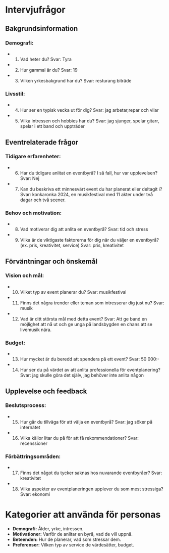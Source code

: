# Intervjufrågor

## Bakgrundsinformation
### Demografi:
- 1. Vad heter du?
        Svar: Tyra
        
- 2. Hur gammal är du?
        Svar: 19

- 3. Vilken yrkesbakgrund har du?
        Svar: resturang biträde

### Livsstil:
- 4. Hur ser en typisk vecka ut för dig?
        Svar: jag arbetar,repar och vilar

- 5. Vilka intressen och hobbies har du?
        Svar: jag sjunger, spelar gitarr, spelar i ett band och uppträder

## Eventrelaterade frågor
### Tidigare erfarenheter:
- 6. Har du tidigare anlitat en eventbyrå? I så fall, hur var upplevelsen?
        Svar: Nej

- 7. Kan du beskriva ett minnesvärt event du har planerat eller deltagit i?
        Svar: konkaronka 2024, en musikfestival med 11 akter under två dagar och två scener.

### Behov och motivation:
- 8. Vad motiverar dig att anlita en eventbyrå?
        Svar: tid och stress

- 9. Vilka är de viktigaste faktorerna för dig när du väljer en eventbyrå? (ex. pris, kreativitet, service)
        Svar: pris, kreativitet

## Förväntningar och önskemål
### Vision och mål:
- 10. Vilket typ av event planerar du?
        Svar: musikfestival

- 11. Finns det några trender eller teman som intresserar dig just nu?
        Svar: musik

- 12. Vad är ditt största mål med detta event?
        Svar: Att ge band en möjlighet att nå ut och ge unga på landsbygden en chans att se livemusik nära.

### Budget:
- 13. Hur mycket är du beredd att spendera på ett event?
        Svar: 50 000:-

- 14. Hur ser du på värdet av att anlita professionella för eventplanering?
        Svar: jag skulle göra det själv, jag behöver inte anlita någon

## Upplevelse och feedback
### Beslutsprocess:
- 15. Hur går du tillväga för att välja en eventbyrå?
        Svar: jag söker på internätet

- 16. Vilka källor litar du på för att få rekommendationer?
        Svar: recenssioner

### Förbättringsområden:
- 17. Finns det något du tycker saknas hos nuvarande eventbyråer?
        Svar: kreativitet

- 18. Vilka aspekter av eventplaneringen upplever du som mest stressiga?
        Svar: ekonomi

# Kategorier att använda för personas
- **Demografi:** Ålder, yrke, intressen.
- **Motivationer:** Varför de anlitar en byrå, vad de vill uppnå.
- **Beteenden:** Hur de planerar, vad som stressar dem.
- **Preferenser:** Vilken typ av service de värdesätter, budget.
